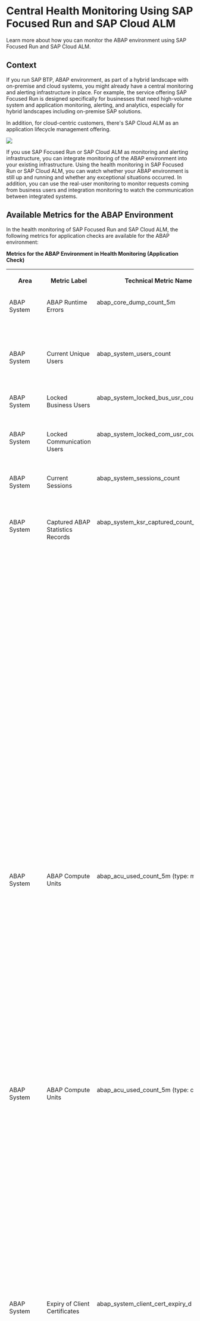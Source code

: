 <!-- loio8d6e2e78f77540d6836cc63eea121966 -->

# Central Health Monitoring Using SAP Focused Run and SAP Cloud ALM

Learn more about how you can monitor the ABAP environment using SAP Focused Run and SAP Cloud ALM.



<a name="loio8d6e2e78f77540d6836cc63eea121966__section_drl_ysr_jpb"/>

## Context

If you run SAP BTP, ABAP environment, as part of a hybrid landscape with on-premise and cloud systems, you might already have a central monitoring and alerting infrastructure in place. For example, the service offering SAP Focused Run is designed specifically for businesses that need high-volume system and application monitoring, alerting, and analytics, especially for hybrid landscapes including on-premise SAP solutions.

In addition, for cloud-centric customers, there's SAP Cloud ALM as an application lifecycle management offering.

![](images/ABAP_Environment_Integration_with_SAP_Focused_Run_0566bc8.png)

If you use SAP Focused Run or SAP Cloud ALM as monitoring and alerting infrastructure, you can integrate monitoring of the ABAP environment into your existing infrastructure. Using the health monitoring in SAP Focused Run or SAP Cloud ALM, you can watch whether your ABAP environment is still up and running and whether any exceptional situations occurred. In addition, you can use the real-user monitoring to monitor requests coming from business users and integration monitoring to watch the communication between integrated systems.



<a name="loio8d6e2e78f77540d6836cc63eea121966__section_mkr_1tr_jpb"/>

## Available Metrics for the ABAP Environment

In the health monitoring of SAP Focused Run and SAP Cloud ALM, the following metrics for application checks are available for the ABAP environment:

**Metrics for the ABAP Environment in Health Monitoring \(Application Check\)**


<table>
<tr>
<th valign="top">

Area

</th>
<th valign="top">

Metric Label

</th>
<th valign="top">

Technical Metric Name

</th>
<th valign="top">

Description

</th>
</tr>
<tr>
<td valign="top">

ABAP System

</td>
<td valign="top">

ABAP Runtime Errors

</td>
<td valign="top">

abap\_core\_dump\_count\_5m

</td>
<td valign="top">

The number of ABAP runtime errors during the last 5 minutes

</td>
</tr>
<tr>
<td valign="top">

ABAP System

</td>
<td valign="top">

Current Unique Users

</td>
<td valign="top">

abap\_system\_users\_count

</td>
<td valign="top">

The number of current unique users in the ABAP system

</td>
</tr>
<tr>
<td valign="top">

ABAP System

</td>
<td valign="top">

Locked Business Users

</td>
<td valign="top">

abap\_system\_locked\_bus\_usr\_count

</td>
<td valign="top">

The number of currently locked business users

</td>
</tr>
<tr>
<td valign="top">

ABAP System

</td>
<td valign="top">

Locked Communication Users

</td>
<td valign="top">

abap\_system\_locked\_com\_usr\_count

</td>
<td valign="top">

The number of currently locked communication users

</td>
</tr>
<tr>
<td valign="top">

ABAP System

</td>
<td valign="top">

Current Sessions

</td>
<td valign="top">

abap\_system\_sessions\_count

</td>
<td valign="top">

The number of current sessions in the ABAP system

</td>
</tr>
<tr>
<td valign="top">

ABAP System

</td>
<td valign="top">

Captured ABAP Statistics Records

</td>
<td valign="top">

abap\_system\_ksr\_captured\_count\_5m

</td>
<td valign="top">

The number of ABAP statistics records that were captured by the *Capture Request Statistics* app during the last 5 minutes

In the *Capture Request Statistics* app, you can select the checkbox *Health Monitoring* for any capture profile that you create. The number of records that is shown in SAP Cloud ALM is the total number of captured ABAP statistics records during the last 5 minutes for profiles with the checkbox *Health Monitoring* selected.

For more information about one use case of this metric, see [Monitoring Expensive Outbound Communication](monitoring-expensive-outbound-communication-6869df1.md).

</td>
</tr>
<tr>
<td valign="top">

ABAP System

</td>
<td valign="top">

ABAP Compute Units

</td>
<td valign="top">

abap\_acu\_used\_count\_5m \(type: memory\)

</td>
<td valign="top">

Used quota for ABAP system memory during the last 5 minutes

A quota represents the available system size and therefore the maximum allowed consumption of a resource. A resource is measured against the quota independently. For ABAP system resources, the quota is measured in ABAP compute units \(ACUs\).

</td>
</tr>
<tr>
<td valign="top">

ABAP System

</td>
<td valign="top">

ABAP Compute Units

</td>
<td valign="top">

abap\_acu\_used\_count\_5m \(type: cpu\)

</td>
<td valign="top">

Used quota for ABAP CPU utilization during the last 5 minutes

A quota represents the available system size and therefore the maximum allowed consumption of a resource. A resource is measured against the quota independently. For ABAP system resources, the quota is measured in ABAP compute units \(ACUs\).

</td>
</tr>
<tr>
<td valign="top">

ABAP System

</td>
<td valign="top">

Expiry of Client Certificates

</td>
<td valign="top">

abap\_system\_client\_cert\_expiry\_d

</td>
<td valign="top">

Expiry of client certificates in days

With this metric, you can monitor whether any client certificates expire that you have uploaded to the ABAP system for the communication with systems or services outside the ABAP system, for example, BTP services. Make sure that your client certificates are valid, so that communication doesn't break off.

If the client certificate expires within 7 days, it's marked red. If it expires within 30 days, it's marked yellow.

</td>
</tr>
<tr>
<td valign="top">

ABAP System

</td>
<td valign="top">

Expiry of Communication System Certificates

</td>
<td valign="top">

abap\_system\_comsys\_cert\_expiry\_d

</td>
<td valign="top">

Expiry of communication system certificates in days

With this metric, you can monitor whether any communication system certificates uploaded to the ABAP system expire for the communication with systems or services outside the ABAP system. Make sure that your communication system certificates are valid, so that communication doesn't break off.

If the communication system certificate expires within 7 days, it's marked red. If it expires within 30 days, it's marked yellow.

</td>
</tr>
<tr>
<td valign="top">

ABAP System

</td>
<td valign="top">

Expiry of Trust List Certificates

</td>
<td valign="top">

abap\_system\_trusts\_cert\_expiry\_d

</td>
<td valign="top">

Expiry of trust list certificates in days

With this metric, you can monitor certificates from communication partners that you have added to the certificate trust list in your ABAP system. The metric shows whether any of these trusted certificates expire for the communication with systems or services outside the ABAP system. Make sure that your trusted certificates are valid, so that communication doesn't break off.

If the trusted certificate expires within 7 days, it's marked red. If it expires within 30 days, it's marked yellow.

</td>
</tr>
<tr>
<td valign="top">

ABAP System

</td>
<td valign="top">

Critical Number Range Intervals

</td>
<td valign="top">

abap\_system\_nr\_critical\_interval\_pct

</td>
<td valign="top">

Fill ratio of number range intervals

Only critical number range intervals are shown. When you create a number range interval, you can define the critical remaining fill ratio when a warning is generated.

If a critical number range was reported and is extended, it's reported once again with its now uncritical, good fill ratio to report the fixed state. After that, this number range is dropped from reported number range intervals because it's not critical anymore.

</td>
</tr>
<tr>
<td valign="top">

HANA

</td>
<td valign="top">

HANA Out-of-Memory Events

</td>
<td valign="top">

hana\_db\_oom\_event\_count\_5m

</td>
<td valign="top">

The number of out-of-memory events on the SAP HANA index server during the last 5 minutes

</td>
</tr>
<tr>
<td valign="top">

HANA

</td>
<td valign="top">

HANA Compute Units \(CPU\)

</td>
<td valign="top">

hana\_hcu\_used\_count\_5m \(type: cpu\)

</td>
<td valign="top">

Used quota for CPU utilization during the last 5 minutes

A quota represents the available system size and therefore the maximum allowed consumption of a resource. Each resource is measured against the quota independently. For SAP HANA database resources, the quota is measured in HANA compute units \(HCUs\).

</td>
</tr>
<tr>
<td valign="top">

HANA

</td>
<td valign="top">

HANA Compute Units \(Disk\)

</td>
<td valign="top">

hana\_hcu\_used\_count\_5m \(type: disk\)

</td>
<td valign="top">

Used quota for disk space consumption during the last 5 minutes

A quota represents the available system size and therefore the maximum allowed consumption of a resource. Each resource is measured against the quota independently. For SAP HANA database resources, the quota is measured in HANA compute units \(HCUs\).

</td>
</tr>
<tr>
<td valign="top">

HANA

</td>
<td valign="top">

HANA Compute Units \(Memory\)

</td>
<td valign="top">

hana\_hcu\_used\_count\_5m \(type: memory\)

</td>
<td valign="top">

Used quota for memory utilization during the last 5 minutes

A quota represents the available system size and therefore the maximum allowed consumption of a resource. Each resource is measured against the quota independently. For SAP HANA database resources, the quota is measured in HANA compute units \(HCUs\).

</td>
</tr>
<tr>
<td valign="top">

Application Jobs

</td>
<td valign="top">

Average Application Job Delay

</td>
<td valign="top">

abap\_system\_appl\_jobs\_avg\_delay\_s\_5m

</td>
<td valign="top">

Average application job delay in seconds during the last 5 minutes

</td>
</tr>
<tr>
<td valign="top">

Application Jobs

</td>
<td valign="top">

Maximum Application Job Delay

</td>
<td valign="top">

abap\_system\_appl\_jobs\_max\_delay\_s\_5m

</td>
<td valign="top">

Maximum application job delay in seconds during the last 5 minutes

</td>
</tr>
<tr>
<td valign="top">

Application Jobs

</td>
<td valign="top">

Delayed Application Jobs

</td>
<td valign="top">

abap\_system\_appl\_jobs\_delayed\_count\_5m

</td>
<td valign="top">

The number of delayed application jobs during the last 5 minutes.

An application job is counted as delayed when its delay exceeds a certain threshold. The default configuration uses a threshold of 60 seconds.

</td>
</tr>
<tr>
<td valign="top">

Application Jobs

</td>
<td valign="top">

Failed Application Jobs

</td>
<td valign="top">

abap\_system\_appl\_jobs\_failed\_count\_5m

</td>
<td valign="top">

The number of failed application jobs during the last 5 minutes

</td>
</tr>
<tr>
<td valign="top">

Application Jobs

</td>
<td valign="top">

Running Application Jobs

</td>
<td valign="top">

abap\_system\_appl\_jobs\_running\_count

</td>
<td valign="top">

The number of currently running application jobs

</td>
</tr>
<tr>
<td valign="top">

Application Jobs

</td>
<td valign="top">

Finished Application Jobs

</td>
<td valign="top">

abap\_system\_appl\_jobs\_success\_count\_5m

</td>
<td valign="top">

The number of successfully finished application jobs during the last 5 minutes

</td>
</tr>
<tr>
<td valign="top">

Application Jobs

</td>
<td valign="top">

Application Logs

</td>
<td valign="top">

abap\_system\_appl\_logs\_count

</td>
<td valign="top">

The total number of application logs

</td>
</tr>
<tr>
<td valign="top">

Application Jobs

</td>
<td valign="top">

Application Logs with Errors

</td>
<td valign="top">

abap\_system\_appl\_logs\_errors\_count\_5m

</td>
<td valign="top">

The number of application logs with errors during the last 5 minutes

</td>
</tr>
</table>



<a name="loio8d6e2e78f77540d6836cc63eea121966__section_yhb_y2h_3qb"/>

## Setup of ABAP Environment Monitoring with SAP Cloud ALM

For more information about setting up ABAP environment monitoring with SAP Cloud ALM, see the tutorial [Monitor An SAP BTP ABAP Environment Service Using SAP Cloud ALM](https://developers.sap.com/tutorials/abap-environment-monitoring-calm-health-monitoring.html) and the documentation [Setup for SAP BTP ABAP Environment](https://support.sap.com/en/alm/sap-cloud-alm/operations/expert-portal/setup-managed-services/setup-scp_abap.html).



<a name="loio8d6e2e78f77540d6836cc63eea121966__section_ezh_bly_2pb"/>

## More Information

[SAP Focused Run on SAP Support Portal](https://support.sap.com/en/alm/sap-focused-run.html)

[Health Monitoring in SAP Focused Run](https://help.sap.com/docs/FRUN/0a4e30bef4ec4b27862bc52a2dc1bed2/61d928f897a44171baa948412a7604d3.html)

[SAP Cloud ALM on SAP Support Portal](https://support.sap.com/en/alm/sap-cloud-alm.html)

[Health Monitoring in SAP Cloud ALM](https://support.sap.com/en/alm/sap-cloud-alm/operations/expert-portal/health-monitoring/health-mon-content.html)

[Monitoring the Health of the ABAP System in the Cloud](https://blogs.sap.com/2023/05/09/monitoring-the-health-of-the-abap-system-in-the-cloud/) \(blog post on SAP Community\)

